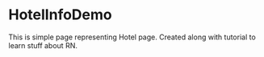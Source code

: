 # HotelInfoDemo
This is simple page representing Hotel page. Created along with tutorial to learn stuff about RN.
